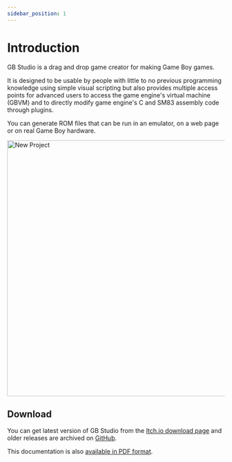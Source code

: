 ```yaml
---
sidebar_position: 1
---
```


# Introduction

GB Studio is a drag and drop game creator for making Game Boy games.

It is designed to be usable by people with little to no previous programming knowledge using simple visual scripting but also provides multiple access points for advanced users to access the game engine's virtual machine (GBVM) and to directly modify game engine's C and SM83 assembly code through plugins.

You can generate ROM files that can be run in an emulator, on a web page or on real Game Boy hardware.

<img title="New Project" src="/img/screenshots/game-easy.png" width="592" />

## Download

You can get latest version of GB Studio from the
[Itch.io download page](https://chrismaltby.itch.io/gb-studio) and older releases are archived on [GitHub](https://github.com/chrismaltby/gb-studio/releases).

This documentation is also [available in PDF format](/assets/pdf/www.gbstudio.dev-docs.pdf).
